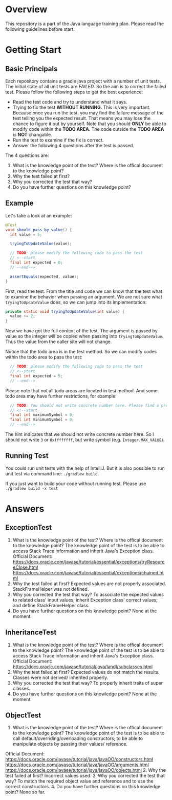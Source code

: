 # Overview

This repository is a part of the Java language training plan. Please read the following guidelines before start.

# Getting Start

## Basic Principals

Each repository contains a gradle java project with a number of unit tests. The initial state of all unit tests are *FAILED*. So the aim is to correct the failed test. Please follow the following steps to get the best experience:

* Read the test code and try to understand what it says.
* Trying to fix the test **WITHOUT RUNNING**. This is very important. Because once you run the test, you may find the failure message of the test telling you the expected result. That means you may lose the chance to figure it out by yourself. Note that you should **ONLY** be able to modify code within the **TODO AREA**. The code outside the **TODO AREA** is **NOT** changable.
* Run the test to examine if the fix is correct.
* Answer the following 4 questions after the test is passed.

The 4 questions are:

1. What is the knowledge point of the test? Where is the offical document to the knowledge point?
2. Why the test failed at first?
3. Why you corrected the test that way?
4. Do you have further questions on this knowledge point?

## Example

Let's take a look at an example:

```java
@Test
void should_pass_by_value() {
  int value = 5;

  tryingToUpdateValue(value);

  // TODO: please modify the following code to pass the test
  // <--start
  final int expected = 0;
  // --end-->

  assertEquals(expected, value);
}
```

First, read the test. From the title and code we can know that the test what to examine the behavior when passing an argument. We are not sure what `tryingToUpdateValue` does, so we can jump into its implementation:

```java
private static void tryingToUpdateValue(int value) {
  value += 2;
}
```

Now we have got the full context of the test. The argument is passed by value so the integer will be copied when passing into `tryingToUpdateValue`. Thus the value from the caller site will not change.

Notice that the todo area is in the test method. So we can modify codes within the todo area to pass the test:

```java
  // TODO: please modify the following code to pass the test
  // <--start
  final int expected = 5;
  // --end-->
```

Please note that not all todo areas are located in test method. And some todo area may have further restrictions, for example:

```java
  // TODO: You should not write concrete number here. Please find a property or constant instead.
  // <!--start
  final int maximumSymbol = 0;
  final int minimumSymbol = 0;
  // --end-->
```

The hint indicates that we should not write concrete number here. So I should not write `3` or `0xffffffff`, but write symbol (e.g. `Integer.MAX_VALUE`).

## Running Test

You could run unit tests with the help of IntelliJ. But it is also possible to run unit test via command line: `./gradlew build`.

If you just want to build your code without running test. Please use `./gradlew build -x test`


# Answers
## ExceptionTest
1. What is the knowledge point of the test? Where is the offical document to the knowledge point?
The knowledge point of the test is to be able to access Stack Trace information and inherit Java's Exception class.
Official Document: https://docs.oracle.com/javase/tutorial/essential/exceptions/tryResourceClose.html
                   https://docs.oracle.com/javase/tutorial/essential/exceptions/chained.html
2. Why the test failed at first?
Expected values are not properly associated. StackFrameHelper was not defined.
3. Why you corrected the test that way?
To associate the expected values to related class' input values; inherit Exception class' correct values; and define StackFrameHelper class.
4. Do you have further questions on this knowledge point?
None at the moment.

## InheritanceTest
1. What is the knowledge point of the test? Where is the offical document to the knowledge point?
The knowledge point of the test is to be able to access Stack Trace information and inherit Java's Exception class.
Official Document:
https://docs.oracle.com/javase/tutorial/java/IandI/subclasses.html
2. Why the test failed at first?
Expected values do not match the results. Classes were not derived/ inherited properly.
3. Why you corrected the test that way?
To properly inherit traits of super classes.
4. Do you have further questions on this knowledge point?
None at the moment.

## ObjectTest
1. What is the knowledge point of the test? Where is the offical document to the knowledge point?
The knowledge point of the test is to be able to call default/overriding/overloading constructors;
to be able to manipulate objects by passing their values/ reference.

Official Document: https://docs.oracle.com/javase/tutorial/java/javaOO/constructors.html
                   https://docs.oracle.com/javase/tutorial/java/javaOO/arguments.html
                   https://docs.oracle.com/javase/tutorial/java/javaOO/objects.html
2. Why the test failed at first?
Incorrect values used.
3. Why you corrected the test that way?
To match the required object value and reference and to use the correct constructors.
4. Do you have further questions on this knowledge point?
None so far.
